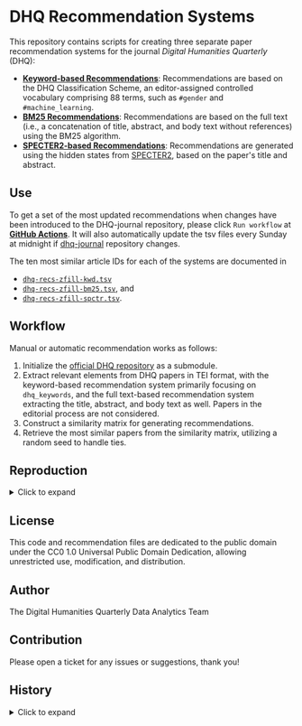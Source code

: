 # DHQ Recommendation Systems

This repository contains scripts for creating three separate paper recommendation systems for the journal 
*Digital Humanities Quarterly* (DHQ):

- **[Keyword-based Recommendations](https://github.com/Wang-Haining/DHQ-similar-papers/blob/main/run_kwd_recs.py)**: 
Recommendations are based on the DHQ Classification Scheme, an editor-assigned controlled vocabulary comprising 88 
terms, such as `#gender` and `#machine_learning`.
- **[BM25 Recommendations](https://github.com/Wang-Haining/DHQ-similar-papers/blob/main/run_bm25_recs.py)**: 
Recommendations are based on the full text (i.e., a concatenation of title, abstract, and body text without references) 
using the BM25 algorithm.
- **[SPECTER2-based Recommendations](https://github.com/Wang-Haining/DHQ-similar-papers/blob/main/run_spctr_recs.py)**: 
Recommendations are generated using the hidden states from [SPECTER2](https://huggingface.co/allenai/specter2), based on
the paper's title and abstract.

## Use
To get a set of the most updated recommendations when changes have been introduced to the DHQ-journal repository, please 
click `Run workflow` at 
**[GitHub Actions](https://github.com/Wang-Haining/DHQ-similar-papers/actions/workflows/update_tsvs_now.yml)**.
It will also automatically update the tsv files every Sunday at midnight if 
[dhq-journal](https://github.com/Digital-Humanities-Quarterly/dhq-journal) repository changes.

The ten most similar article IDs for each of the systems are documented in
- [`dhq-recs-zfill-kwd.tsv`](https://github.com/Wang-Haining/DHQ-similar-papers/blob/main/dhq-recs-zfill-kwd.tsv)
- [`dhq-recs-zfill-bm25.tsv`](https://github.com/Wang-Haining/DHQ-similar-papers/blob/main/dhq-recs-zfill-bm25.tsv), and
- [`dhq-recs-zfill-spctr.tsv`](https://github.com/Wang-Haining/DHQ-similar-papers/blob/main/dhq-recs-zfill-spctr.tsv).


## Workflow
Manual or automatic recommendation works as follows:

1. Initialize the [official DHQ repository](https://github.com/Digital-Humanities-Quarterly/dhq-journal) as a submodule.
2. Extract relevant elements from DHQ papers in TEI format, with the keyword-based recommendation system primarily 
focusing on `dhq_keywords`, and the full text-based recommendation system extracting the title, abstract, and body text 
as well. Papers in the editorial process are not considered.
3. Construct a similarity matrix for generating recommendations.
4. Retrieve the most similar papers from the similarity matrix, utilizing a random seed to handle ties.

## Reproduction
<details>
  <summary>Click to expand</summary>
To reproduce the recommendations on your own machine (not recommended for production), please use the following 
commands:

```bash
# clone the repository and navigate into the directory
git clone https://github.com/Wang-Haining/DHQ-similar-papers.git
cd DHQ-similar-papers

# initialize and update submodules (dhq-journal)
git submodule update --init --remote

# set up a virtual environment
python3.10 -m venv .venv
source .venv/bin/activate

# install dependencies
python -m pip install -r requirements.txt

# execute the keyword-based recommendation
python -m run_kwd_recs

# execute the BM25 recommendation
python -m run_bm25_recs

# execute the SPECTER2 recommendation
python -m run_spctr_recs
```
</details>

## License
This code and recommendation files are dedicated to the public domain under the CC0 1.0 Universal Public Domain Dedication, 
allowing unrestricted use, modification, and distribution.


## Author
The Digital Humanities Quarterly Data Analytics Team

## Contribution
Please open a ticket for any issues or suggestions, thank you!


## History
<details>
  <summary>Click to expand</summary>

- v0.0.1: 
  - Implemented the keyword-based recommendation system.
- v0.0.2:
  - Implemented the full text-based recommendation system.
  - Included logic for removing papers in the editorial process.
  - Refactored the keyword-based recommendation system.
  - Updated data files for both systems.
- v0.0.3
  - Merged Ben's SPECTER method.
  - Added CI pipeline with Actions.
  - Improved module/var naming.
  - Updated data files.
- v0.0.4
  - Ignored remembrance pieces in recommendations.
  - Added unit tests.
  - Dumped `annoy` for spctr method.
  - Added a rule to Actions to run tests before commit.
- v0.0.5
  - Streamlined utilities.
  - Added a pipeline for recs recalculation regardless of submodule updates.
</details>
